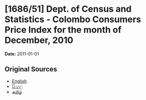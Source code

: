 # [1686/51] Dept. of Census and Statistics - Colombo Consumers Price Index for the month of December, 2010

**Date:** 2011-01-01

## Original Sources

- [English](https://documents.gov.lk/view/extra-gazettes/2011/1/1686-51_E.pdf)
- [සිංහල](https://documents.gov.lk/view/extra-gazettes/2011/1/1686-51_S.pdf)
- [தமிழ்](https://documents.gov.lk/view/extra-gazettes/2011/1/1686-51_T.pdf)
